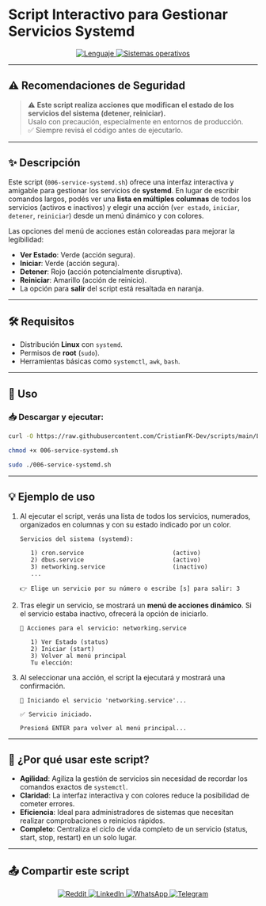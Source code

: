# Script Interactivo para Gestionar Servicios Systemd

<p align="center">
    <a href="https://www.man7.org/linux/man-pages/man1/bash.1.html">
        <img src="https://img.shields.io/badge/Lenguaje-Bash-4EAA25?style=flat&logo=gnubash&labelColor=363D44" alt="Lenguaje">
    </a>
    <a href="https://www.debian.org/">
        <img src="https://img.shields.io/badge/OS-Linux%20%7C%20Debian-blue?style=flat&logoColor=b0c0c0&labelColor=363D44" alt="Sistemas operativos">
    </a>
</p>

---

## ⚠️ Recomendaciones de Seguridad

> ⚠️ **Este script realiza acciones que modifican el estado de los servicios del sistema (detener, reiniciar).**  
> Usalo con precaución, especialmente en entornos de producción.  
> ✅ Siempre revisá el código antes de ejecutarlo.

---

## ✨ Descripción

Este script (`006-service-systemd.sh`) ofrece una interfaz interactiva y amigable para gestionar los servicios de **systemd**. En lugar de escribir comandos largos, podés ver una **lista en múltiples columnas** de todos los servicios (activos e inactivos) y elegir una acción (`ver estado`, `iniciar`, `detener`, `reiniciar`) desde un menú dinámico y con colores.

Las opciones del menú de acciones están coloreadas para mejorar la legibilidad:
- **Ver Estado**: Verde (acción segura).
- **Iniciar**: Verde (acción segura).
- **Detener**: Rojo (acción potencialmente disruptiva).
- **Reiniciar**: Amarillo (acción de reinicio).
- La opción para **salir** del script está resaltada en naranja.

---

## 🛠️ Requisitos

- Distribución **Linux** con `systemd`.
- Permisos de **root** (`sudo`).
- Herramientas básicas como `systemctl`, `awk`, `bash`.

---

## 🚀 Uso

### 📥 Descargar y ejecutar:

```bash
curl -O https://raw.githubusercontent.com/CristianFK-Dev/scripts/main/Linux/006-service-systemd.sh

chmod +x 006-service-systemd.sh

sudo ./006-service-systemd.sh
```

---

## 💡 Ejemplo de uso

1.  Al ejecutar el script, verás una lista de todos los servicios, numerados, organizados en columnas y con su estado indicado por un color.

    ```text
    Servicios del sistema (systemd):

       1) cron.service                         (activo)
       2) dbus.service                         (activo)
       3) networking.service                   (inactivo)
       ...

    👉 Elige un servicio por su número o escribe [s] para salir: 3
    ```

2.  Tras elegir un servicio, se mostrará un **menú de acciones dinámico**. Si el servicio estaba inactivo, ofrecerá la opción de iniciarlo.

    ```text
    🔧 Acciones para el servicio: networking.service

       1) Ver Estado (status)
       2) Iniciar (start)
       3) Volver al menú principal
       Tu elección:
    ```

3.  Al seleccionar una acción, el script la ejecutará y mostrará una confirmación.

    ```text
    🚀 Iniciando el servicio 'networking.service'...

    ✅ Servicio iniciado.

    Presioná ENTER para volver al menú principal...
    ```

---

## 🧠 ¿Por qué usar este script?

- **Agilidad**: Agiliza la gestión de servicios sin necesidad de recordar los comandos exactos de `systemctl`.
- **Claridad**: La interfaz interactiva y con colores reduce la posibilidad de cometer errores.
- **Eficiencia**: Ideal para administradores de sistemas que necesitan realizar comprobaciones o reinicios rápidos.
- **Completo**: Centraliza el ciclo de vida completo de un servicio (status, start, stop, restart) en un solo lugar.

---

## 📤 Compartir este script

<p align="center">
    <a href="https://www.reddit.com/submit?url=https://github.com/CristianFK-Dev/scripts/blob/main/Linux/006-service-systemd.sh">
        <img src="https://img.shields.io/badge/Compartir-FF4500?logo=reddit&logoColor=white" alt="Reddit" />
    </a>
    <a href="https://www.linkedin.com/sharing/share-offsite/?url=https://github.com/CristianFK-Dev/scripts/blob/main/Linux/006-service-systemd.sh">
        <img src="https://img.shields.io/badge/LinkedIn-Compartir-0077B5?style=flat&logo=linkedin" alt="LinkedIn" />
    </a>
    <a href="https://wa.me/?text=Revisá%20este%20script:%20https://github.com/CristianFK-Dev/scripts/blob/main/Linux/006-service-systemd.sh">
        <img src="https://img.shields.io/badge/Compartir-25D366?logo=whatsapp&logoColor=white" alt="WhatsApp" />
    </a>
    <a href="https://t.me/share/url?url=https://github.com/CristianFK-Dev/scripts/blob/main/Linux/006-service-systemd.sh">
        <img src="https://img.shields.io/badge/Compartir-0088CC?logo=telegram&logoColor=white" alt="Telegram" />
    </a>
</p>